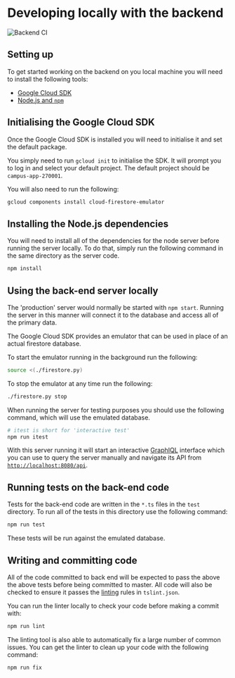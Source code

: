 # Developing locally with the backend 
![Backend CI](https://github.com/unsw-cse-comp3900-9900/capstone-project-good-vibes-only/workflows/Backend%20CI/badge.svg)

## Setting up

To get started working on the backend on you local machine you will need
to install the following tools:

 * [Google Cloud SDK](https://cloud.google.com/sdk/docs/quickstarts)
 * [Node.js and `npm`](https://github.com/nodesource/distributions/blob/master/README.md)

## Initialising the Google Cloud SDK

Once the Google Cloud SDK is installed you will need to initialise it
and set the default package.

You simply need to run `gcloud init` to initialise the SDK. It will
prompt you to log in and select your default project. The default
project should be `campus-app-270001`.

You will also need to run the following:

```bash
gcloud components install cloud-firestore-emulator
```

## Installing the Node.js dependencies

You will need to install all of the dependencies for the node server
before running the server locally. To do that, simply run the following
command in the same directory as the server code.

```bash
npm install
```

## Using the back-end server locally

The 'production' server would normally be started with `npm start`.
Running the server in this manner will connect it to the database and
access all of the primary data.

The Google Cloud SDK provides an emulator that can be used in place of
an actual firestore database.

To start the emulator running in the background run the following:

```bash
source <(./firestore.py)
```

To stop the emulator at any time run the following:

```bash
./firestore.py stop
```

When running the server for testing purposes you should use the
following command, which will use the emulated database. 

```bash
# itest is short for 'interactive test'
npm run itest
```

With this server running it will start an interactive
[GraphIQL](https://github.com/graphql/graphiql) interface which you can
use to query the server manually and navigate its API from
[`http://localhost:8080/api`](http://localhost:8080/api).

## Running tests on the back-end code

Tests for the back-end code are written in the `*.ts` files in the `test`
directory. To run all of the tests in this directory use the following
command:

```bash
npm run test
```

These tests will be run against the emulated database.

## Writing and committing code

All of the code committed to back end will be expected to pass the above
the above tests before being committed to master. All code will also be
checked to ensure it passes the
[linting](https://palantir.github.io/tslint/) rules in `tslint.json`.

You can run the linter locally to check your code before making a commit
with:

```bash
npm run lint
```

The linting tool is also able to automatically fix a large number of
common issues. You can get the linter to clean up your code with the
following command:

```bash
npm run fix
```
